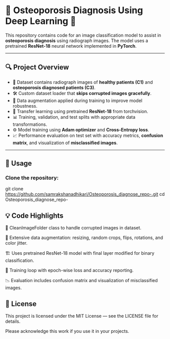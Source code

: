 # 🦴 Osteoporosis Diagnosis Using Deep Learning 🩻

This repository contains code for an image classification model to assist in **osteoporosis diagnosis** using radiograph images. The model uses a pretrained **ResNet-18** neural network implemented in **PyTorch**.

---

## 🔍 Project Overview

- 📁 Dataset contains radiograph images of **healthy patients (C1)** and **osteoporosis diagnosed patients (C3)**.
- 🛠️ Custom dataset loader that **skips corrupted images gracefully**.
- 🎨 Data augmentation applied during training to improve model robustness.
- 🤖 Transfer learning using pretrained **ResNet-18** from torchvision.
- 📊 Training, validation, and test splits with appropriate data transformations.
- ⚙️ Model training using **Adam optimizer** and **Cross-Entropy loss**.
- 📈 Performance evaluation on test set with accuracy metrics, **confusion matrix**, and visualization of **misclassified images**.

---

## 🚀 Usage
### Clone the repository:


git clone https://github.com/samrakshanadhikari/Osteoporosis_diagnose_repo-.git
cd Osteoporosis_diagnose_repo-



## 💡 Code Highlights
🧹 CleanImageFolder class to handle corrupted images in dataset.

🎨 Extensive data augmentation: resizing, random crops, flips, rotations, and color jitter.

🏗️ Uses pretrained ResNet-18 model with final layer modified for binary classification.

🔄 Training loop with epoch-wise loss and accuracy reporting.

📉 Evaluation includes confusion matrix and visualization of misclassified images.

## 📄 License
This project is licensed under the MIT License — see the LICENSE file for details.

Please acknowledge this work if you use it in your projects.

